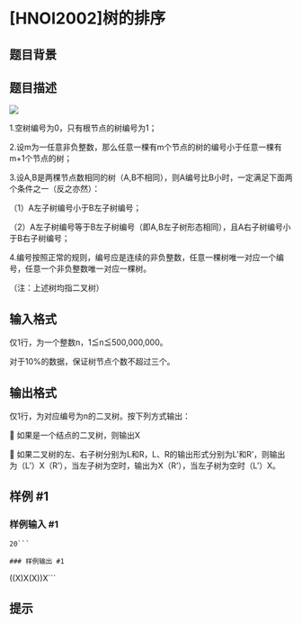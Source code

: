 # [HNOI2002]树的排序

## 题目背景



## 题目描述

![](https://cdn.luogu.com.cn/upload/pic/1.png)

1.空树编号为0，只有根节点的树编号为1；

2.设m为一任意非负整数，那么任意一棵有m个节点的树的编号小于任意一棵有m+1个节点的树；

3.设A,B是两棵节点数相同的树（A,B不相同），则A编号比B小时，一定满足下面两个条件之一（反之亦然）：

（1）A左子树编号小于B左子树编号；

（2）A左子树编号等于B左子树编号（即A,B左子树形态相同），且A右子树编号小于B右子树编号；

4.编号按照正常的规则，编号应是连续的非负整数，任意一棵树唯一对应一个编号，任意一个非负整数唯一对应一棵树。

（注：上述树均指二叉树）

## 输入格式

仅1行，为一个整数n，1≦n≦500,000,000。

对于10%的数据，保证树节点个数不超过三个。

## 输出格式

仅1行，为对应编号为n的二叉树。按下列方式输出：

    如果是一个结点的二叉树，则输出X

    如果二叉树的左、右子树分别为L和R，L、R的输出形式分别为L’和R’，则输出为（L’）X（R’），当左子树为空时，输出为X（R’），当左子树为空时（L’）X。


## 样例 #1

### 样例输入 #1
```
20```

### 样例输出 #1

```
((X)X(X))X```

## 提示


